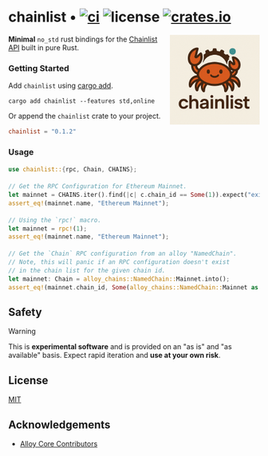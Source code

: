 # chainlist • [![ci](https://github.com/refcell/chainlist/actions/workflows/ci.yml/badge.svg)](https://github.com/refcell/chainlist/actions/workflows/ci.yml) ![license](https://img.shields.io/github/license/refcell/chainlist?label=license) [![crates.io](https://img.shields.io/crates/v/chainlist.svg)](https://crates.io/crates/chainlist)

<img align="right" width="180" height="180" src="./assets/chainlist.png">

**Minimal** `no_std` rust bindings for the [Chainlist API][api] built in pure Rust.

[api]: https://chainlist.org/rpcs.json

### Getting Started

Add `chainlist` using [cargo add][cargo].

```
cargo add chainlist --features std,online
```

Or append the `chainlist` crate to your project.

```toml
chainlist = "0.1.2"
```

[cargo]: https://doc.rust-lang.org/cargo/commands/cargo-add.html


### Usage

```rust
use chainlist::{rpc, Chain, CHAINS};

// Get the RPC Configuration for Ethereum Mainnet.
let mainnet = CHAINS.iter().find(|c| c.chain_id == Some(1)).expect("exists");
assert_eq!(mainnet.name, "Ethereum Mainnet");

// Using the `rpc!` macro.
let mainnet = rpc!(1);
assert_eq!(mainnet.name, "Ethereum Mainnet");

// Get the `Chain` RPC configuration from an alloy "NamedChain".
// Note, this will panic if an RPC configuration doesn't exist
// in the chain list for the given chain id.
let mainnet: Chain = alloy_chains::NamedChain::Mainnet.into();
assert_eq!(mainnet.chain_id, Some(alloy_chains::NamedChain::Mainnet as u64));
```

## Safety

> [!Warning]
>
> This is **experimental software** and is provided on an "as is" and "as available" basis.
> Expect rapid iteration and **use at your own risk**.

## License

[MIT](https://github.com/refcell/chainlist/blob/main/LICENSE)


## Acknowledgements

- [Alloy Core Contributors](https://github.com/alloy-rs)

